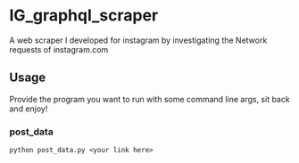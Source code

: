# IG_graphql_scraper

A web scraper I developed for instagram by investigating the Network requests of instagram.com

## Usage

Provide the program you want to run with some command line args, sit back and enjoy!

### post_data

`python post_data.py <your link here>`